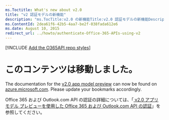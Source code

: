 ```yaml
---
ms.Toctitle: What's new about v2.0
title: "v2 認証モデルの新機能"
description: "ms.TocTitle:v2.0 の新機能Title:v2.0 認証モデルの新機能Description:新しい v2.0 アプリ モード プレビューと Azure AD および Microsoft アカウントの相違点 (新しいアプリ登録ポータル、複数のアプリ フォームファクター用の単一アプリ ID、認証範囲、増分および動的なユーザー同意、オフラインのアクセスなど) について説明します。ms.ContentId:2dea61f6-42b5-4aa7-be2f-038fada612e6ms.topic: 記事 (方法) ms.date:2015 年 8 月 10 日"
ms.ContentId: 2dea61f6-42b5-4aa7-be2f-038fada612e6
ms.date: August 10, 2015
redirect_url: ../howto/authenticate-Office-365-APIs-using-v2
---
```

[!INCLUDE [Add the O365API repo styles](../includes/controls/addo365apistyles.xml)]

# このコンテンツは移動しました。

The documentation for the [v2.0 app model preview](https://azure.microsoft.com/en-us/documentation/articles/?service=active-directory&term=app+model+v2.0) can now be found on [azure.microsoft.com](https://azure.microsoft.com/). Please update your bookmarks accordingly.

Office 365 および Outlook.com API の認証の詳細については、「[ v2.0 アプリ モデル プレビューを使用した Office 365 および Outlook.com API の認証](../howto/authenticate-Office-365-APIs-using-v2.md)」を参照してください。



